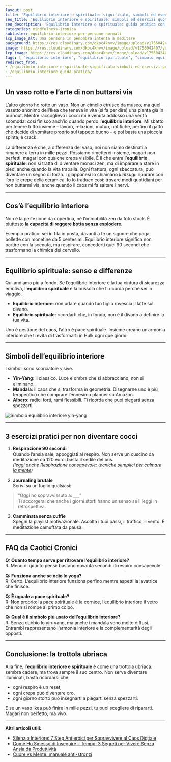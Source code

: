 ```yaml
---
layout: post
title: 'Equilibrio interiore e spirituale: significato, simboli ed esercizi pratici'
seo_title: 'Equilibrio interiore e spirituale: simboli ed esercizi quotidiani'
seo_description: 'Equilibrio interiore e spirituale: guida pratica con simboli universali ed esercizi quotidiani per coltivare armonia e pace.'
categories: mindfulness-ironica
subluster: equilibrio-interiore-per-persone-normali
lcp_image_alt: Una persona in penombra intenta a meditare
background: https://res.cloudinary.com/dkoc4knvv/image/upload/v1756042407/yoga_xevt2g.webp
image: https://res.cloudinary.com/dkoc4knvv/image/upload/v1756042407/yoga_xevt2g.webp
lcp_image: https://res.cloudinary.com/dkoc4knvv/image/upload/v1756042407/yoga_xevt2g.webp
tags: [ "equilibrio interiore", "equilibrio spirituale", "simbolo equilibrio interiore", "gestione ansia", "tecniche spirituali","meditazione pratica", "crescita personale"]
redirect_from:
- /equilibrio-interiore-e-spirituale-significato-simboli-ed-esercizi-pratici/
- /equilibrio-interiore-guida-pratica/
---
```

## Un vaso rotto e l’arte di non buttarsi via  

L’altro giorno ho rotto un vaso. Non un cimelio etrusco da museo, ma quel vasetto anonimo dell’Ikea che teneva in vita (si fa per dire) una pianta già in burnout. Mentre raccoglievo i cocci mi è venuta addosso una verità scomoda: così finisco anch’io quando perdo l’**equilibrio interiore**. Mi sbatto per tenere tutto insieme – lavoro, relazioni, mutuo, notifiche, perfino il gatto che decide di vomitare proprio sul tappeto buono – e poi basta una piccola spinta, e crack.  

La differenza è che, a differenza del vaso, noi non siamo destinati a rimanere a terra in mille pezzi. Possiamo rimetterci insieme, magari non perfetti, magari con qualche crepa visibile. È lì che entra l’**equilibrio spirituale**: non si tratta di diventare monaci zen, ma di imparare a stare in piedi anche quando la vita traballa. Ogni frattura, ogni sbeccatura, può diventare un segno di forza. I giapponesi lo chiamano *kintsugi*: riparare con l’oro le crepe della ceramica. Io lo traduco così: trovare modi quotidiani per non buttarmi via, anche quando il caos mi fa saltare i nervi.  

---

## Cos’è l’equilibrio interiore  

Non è la perfezione da copertina, né l’immobilità zen da foto stock. È piuttosto **la capacità di reggere botta senza esplodere**.  

Esempio pratico: sei in fila in posta, davanti a te un signore che paga bollette con monetine da 5 centesimi. Equilibrio interiore significa non partire con la scenata, ma respirare, concederti quei 90 secondi che trasformano la chimica del cervello.  

---

## Equilibrio spirituale: senso e differenze  

Qui andiamo più a fondo. Se l’equilibrio interiore è la tua cintura di sicurezza emotiva, l’**equilibrio spirituale** è la bussola che ti ricorda perché sei in viaggio.  

- **Equilibrio interiore**: non urlare quando tuo figlio rovescia il latte sul divano.  
- **Equilibrio spirituale**: ricordarti che, in fondo, non è il divano a definire la tua vita.  

Uno è gestione del caos, l’altro è pace spirituale. Insieme creano un’armonia interiore che ti evita di trasformarti in Hulk ogni due giorni.  

---

## Simboli dell’equilibrio interiore  

I simboli sono scorciatoie visive.  

- **Yin-Yang**: il classico. Luce e ombra che si abbracciano, non si eliminano.  
- **Mandala**: il caos che si trasforma in geometria. Disegnarne uno è più terapeutico che comprare l’ennesimo planner su Amazon.  
- **Albero**: radici forti, rami flessibili. Ti ricorda che puoi piegarti senza spezzarti.  

![Simbolo equilibrio interiore yin-yang](/img/simbolo-equilibrio.jpg "Simbolo equilibrio interiore yin-yang")

---

## 3 esercizi pratici per non diventare cocci  

1. **Respirazione 90 secondi**  
Quando l’ansia sale, appoggiati al respiro. Non serve un cuscino da meditazione da 120 euro: basta il sedile del bus.  
*(leggi anche [Respirazione consapevole: tecniche semplici per calmare la mente](/spiritualita/respirazione-consapevole/))*  

2. **Journaling brutale**  
Scrivi su un foglio qualsiasi:  
> “Oggi ho sopravvissuto a: ___”  
Ti accorgerai che anche i giorni storti hanno un senso se li leggi in retrospettiva.  

3. **Camminata senza cuffie**  
Spegni la playlist motivazionale. Ascolta i tuoi passi, il traffico, il vento. È meditazione camuffata da pausa.  

---

## FAQ da Caotici Cronici  

**Q: Quanto tempo serve per ritrovare l’equilibrio interiore?**  
R: Meno di quanto pensi: bastano novanta secondi di respiro consapevole.  

**Q: Funziona anche se odio lo yoga?**  
R: Certo. L’equilibrio interiore funziona perfino mentre aspetti la lavatrice che finisce.  

**Q: È uguale a pace spirituale?**  
R: Non proprio: la pace spirituale è la cornice, l’equilibrio interiore il vetro che non si rompe al primo colpo.  

**Q: Qual è il simbolo più usato dell’equilibrio interiore?**  
R: Senza dubbio lo yin-yang, ma anche i mandala sono molto diffusi. Entrambi rappresentano l’armonia interiore e la complementarità degli opposti.  

---

## Conclusione: la trottola ubriaca  

Alla fine, l’**equilibrio interiore e spirituale** è come una trottola ubriaca: sembra cadere, ma trova sempre il suo centro. Non serve diventare illuminati, basta ricordarsi che:  

- ogni respiro è un reset,  
- ogni crepa può diventare oro,  
- ogni giorno storto può insegnarti a piegarti senza spezzarti.  

E se un vaso Ikea può finire in mille pezzi, tu puoi scegliere di ripararti. Magari non perfetto, ma vivo.  

---

**Altri articoli utili:**  
- [Silenzio Interiore: 7 Step Antieroici per Sopravvivere al Caos Digitale](https://www.messymind.it/crescita-personale/l'arte-del-silenzio/)  
- [Come Ho Smesso di Inseguire il Tempo: 3 Segreti per Vivere Senza Ansia da Produttività](https://www.messymind.it/crescita-personale/come-ho-smesso-di-inseguire-il-tempo/)    
- [Cuore vs Mente: manuale anti-stronzi](https://www.messymind.it//cuore-vs-mente-manuale-antistronzi/a)  